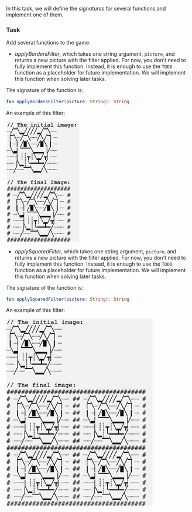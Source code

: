 In this task, we will define the _signatures_ for several functions and implement one of them.

### Task

Add several functions to the game:

- _applyBordersFilter_, which takes one string argument, `picture`,
  and returns a new picture with the filter applied.
  For now, you don't need to fully implement this function. Instead, it is enough to use the `TODO`
  function as a placeholder for future implementation.
  We will implement this function when solving later tasks.

<div class="hint" title="Click me to see the signature of the applyBordersFilter function">

The signature of the function is:
```kotlin
fun applyBordersFilter(picture: String): String
```
</div>

<div class="hint" title="Click me to see an example of the borders filter after completing the project">

An example of this filter:
<p>
    <img src="../../utils/src/main/resources/images/part1/almost.done/when_hint_1.png" alt="Filter example" width="200"/>
</p>

</div>

- _applySquaredFilter_, which takes one string argument, `picture`,
  and returns a new picture with the filter applied.
  For now, you don't need to fully implement this function. Instead, it is enough to use the `TODO`
  function as a placeholder for future implementation.
  We will implement this function when solving later tasks.

<div class="hint" title="Click me to see the signature of the applySquaredFilter function">

The signature of the function is:
```kotlin
fun applySquaredFilter(picture: String): String
```
</div>

<div class="hint" title="Click me to see an example of the squared filter after completing the project">

An example of this filter:
<p>
    <img src="../../utils/src/main/resources/images/part1/almost.done/when_hint_2.png" alt="Filter example" width="400"/>
</p>

</div>
